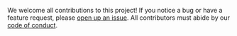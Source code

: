 We welcome all contributions to this project! If you notice a bug or have a feature request, please [open up an issue](https://github.com/ubco-mds-2021-labs/dashboard1-group-g/issues). All contributors must abide by our [code of conduct](https://github.com/ubco-mds-2021-labs/dashboard1-group-g/blob/main/CODE_OF_CONDUCT.md).
